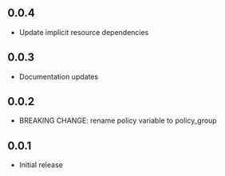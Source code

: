 ## 0.0.4

- Update implicit resource dependencies

## 0.0.3

- Documentation updates

## 0.0.2

- BREAKING CHANGE: rename policy variable to policy_group

## 0.0.1

- Initial release
